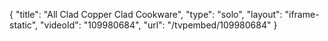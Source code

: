 {
    "title": "All Clad Copper Clad Cookware",
    "type": "solo",
    "layout": "iframe-static",
    "videoId": "109980684",
    "url": "\/tvpembed\/109980684"
}